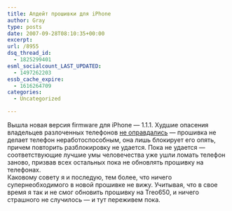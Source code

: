 ```yaml
---
title: Апдейт прошивки для iPhone
author: Gray
type: posts
date: 2007-09-28T08:10:35+00:00
excerpt:
url: /8955
dsq_thread_id:
  - 1825299401
esml_socialcount_LAST_UPDATED:
  - 1497262203
essb_cache_expire:
  - 1616264709
categories:
  - Uncategorized

---
```








Вышла новая версия firmware для iPhone &#8212; 1.1.1. Худшие опасения владельцев разлоченных телефонов <a href="http://gizmodo.com/gadgets/apple/iphone-firmware-111-out-and-tested-breaks-3rd+party-apps-relocks-iphones-and-sends-them-to-semi+brick-activation-limbo-updated-with-video-304497.php" target="_blank">не оправдались</a> &#8212; прошивка не делает телефон неработоспособным, она лишь блокирует его опять, причем повторить разблокировку не удается. Пока не удается &#8212; соответствующие лучшие умы человечества уже ушли ломать телефон заново, призвав всех остальных пока не обновлять прошивку на телефонах.  
Каковому совету я и последую, тем более, что ничего супернеобходимого в новой прошивке не вижу. Учитывая, что в свое время я так и не смог обновить прошивку на Treo650, и ничего страшного не случилось &#8212; и тут переживем пока.